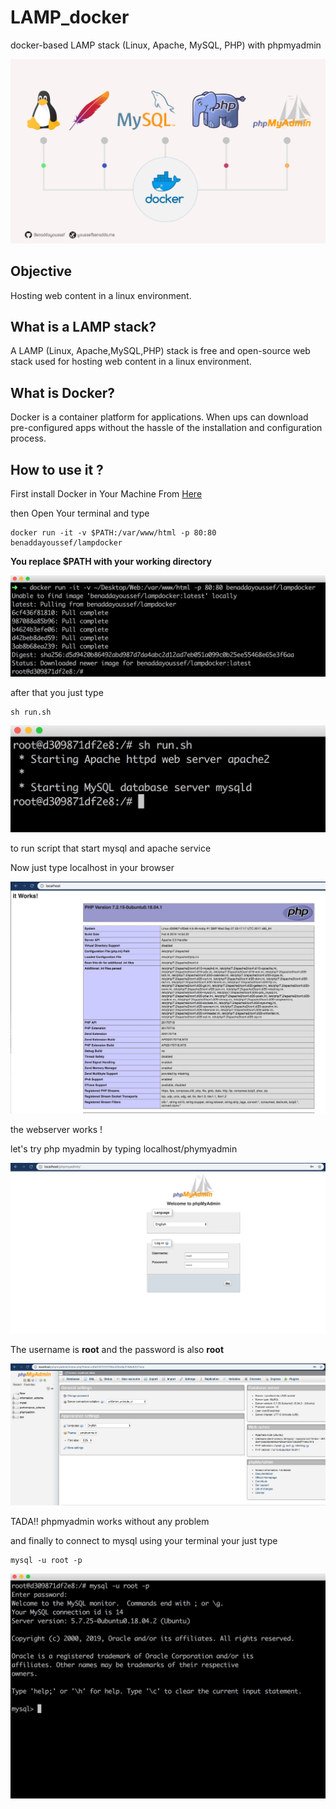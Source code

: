 # LAMP_docker
docker-based LAMP stack (Linux, Apache, MySQL, PHP) with phpmyadmin

![Lamp with docker](https://raw.githubusercontent.com/Benaddayoussef/LAMP_docker/master/lampwithdocker.jpg)

## Objective

Hosting web content in a linux environment.

## What is a LAMP stack?

A LAMP (Linux, Apache,MySQL,PHP) stack is free and open-source web stack used for hosting web content in a linux environment.

## What is Docker?

Docker is a container platform for applications. When ups can download pre-configured apps without the hassle of the installation and configuration process.

## How to use it ?

First install Docker in Your Machine From [Here](https://docs.docker.com/install/)

then Open Your terminal and type
```
docker run -it -v $PATH:/var/www/html -p 80:80 benaddayoussef/lampdocker
```

**You replace $PATH with your working directory**

![runcontainer](https://raw.githubusercontent.com/Benaddayoussef/LAMP_docker/master/dockerruncontainer.jpeg)

after that you just type 
```
sh run.sh
```
![runapache](https://raw.githubusercontent.com/Benaddayoussef/LAMP_docker/master/runapache.jpeg)

to run script that start mysql and apache service 

Now just type localhost in your browser

![localhost](https://raw.githubusercontent.com/Benaddayoussef/LAMP_docker/master/website.jpeg)

the webserver works !

let's try php myadmin by typing localhost/phymyadmin

![phpmyadmin](https://raw.githubusercontent.com/Benaddayoussef/LAMP_docker/master/phpmyadmin.jpeg)

The username is **root** and the password is also **root**

![enterphpmyadmin](https://raw.githubusercontent.com/Benaddayoussef/LAMP_docker/master/phpmyadminworks.jpeg)

TADA!! phpmyadmin works without any problem

and finally to connect to mysql using your terminal your just type
```
mysql -u root -p
```
![connectmysqlfromterminal](https://raw.githubusercontent.com/Benaddayoussef/LAMP_docker/master/mysqlworksalso.jpeg)
